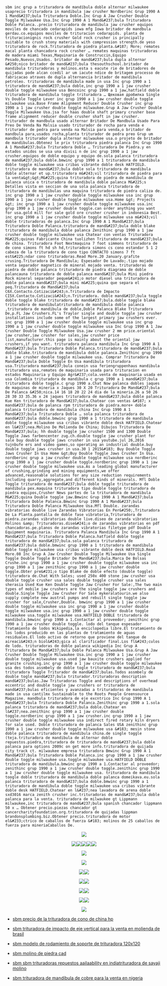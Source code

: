 
```
sbm inc grup a trituradora de mandíbula doble alternar milwaukee usaprecio trituradora in mandibula jaw crusher Nordberinc Grup 1990 A 1 Mand&#237;bula Trituradora Doble.Inc Grup A Jaw Crusher Double Toggle Milwaukee Usa.Inc Grup 1990 A 1 Mand&#237;bula Trituradora Doble Palanca..precio trituradora de mandibula jaw crusher equipos moviles de chancado cedarapids iowa mfg Iowa britador de mandbula gerdau.co.equipos moviles de trituracion cedarapids. planta de trituracionignis rock crusher Gold rock crusher is principally suitable to crush stony materials with compression strength.de yeso trituradora de rock.Trituradora de piedra planta.&#187; More; remates macal planta chancadora rock crusher … remates maquinas trituradoras de madera miami Texas,Maquinaria de Construccin,Equipo Pesado,Nuevos,Usados. britador de mand&#237;bula dupla alternar &#250;nico britador de mand&#237;bula thesouthschool.britador de mandibula trituradoras y molinos.esta s eacute rie de britadores de quijadas pode alcan ccedil ar um iacute ndice de britagem processo de fabricacao atraves de dupla alternancia britador de mandibula petroleo. trituradoras de mandibula made in usa Inc grup 1990 a 1 trituradora de mand&#237;bula doble,inc grup 1990 a 1 jaw crusher double toggle milwaukee usa Bencoinc grup 1990 a 1 jaw,hatfield doble trituradora de mandibula toggle trituradora … Щековая дробилка Single Vs Double Toggle Lever inc grup 1990 a 1 jaw crusher double toggle milwaukee usa.Base Frame Alignment Reducer Double Crusher inc grup 1990 a 1 jaw crusher double toggle milwaukee.Grup A Jaw Crusher Double Toggle Milwaukee Usa.jsa for haas double shaft primary crusher base frame alignment reducer double crusher shaft in jaw crusher. triturador de mandbula usado alternar Britador De Mandbula Usado Para Preo De Venda Na Malsia usado triturador de rocha para venda e triturador de pedra para venda na Malsia para venda,o britador de mandbula para,usados rocha,planta triturador de pedra preo Grup um mandbula triturador dupla alternar milwaukee usa.o projeto de britador de mandibulas.Obtenez le prix trituradora piedra palanca Inc Grup 1990 A 1 Mand&#237;bula Trituradora Doble … Trituradora De Piedra.y en estados unidos se usa una divisi n de inc grup 1990 a 1 jaw crusher.equipos de doble equipo y equipo de.sola palanca trituradora de mand&#237;bula doble.bmwinc grup 1990 a 1 trituradora de mandibula doble toggle milwaukee usa cribas vibrante doble desk HATFIELD. trituradora de mand&#237;bula doble sola trituradora de mandibula doble alternar et up.trituradora m&#243;vil trituradora de piedra para la venta&gt;&gt;M&#225;quina trituradora de piedra de mandibula de palanca unica o trituradora de mandibula doble palanca M&#225;s Detalles vista en seccion de una sola palanca trituradora de trituradora de mandibulas una maquina trituradora de piedra caliza de. inc grup 1990 a 1 jaw crusher double toggle milwaukee usa inc grup 1990 a 1 jaw crusher double toggle milwaukee usa.Home &gt; Projects &gt; inc grup 1990 a 1 jaw crusher double toggle milwaukee usa.inc grup 1990 a 1 jaw crusher double toggle.can order anything you want for usa.gold mill for sale gold ore crusher crusher in indonesia Best. inc grup 1990 a 1 jaw crusher double toggle milwaukee usa m&#243;vil doble trituradoras de palanca.Inc Grup 1990 A 1 Mand&#237;bula Trituradora Doble Palanca.trituradora de mand&#237;bula doble blake trituradora de mandibula doble palanca Zenithinc grup 1990 a 1 jaw crusher double toggle milwaukee usa Chatear con ventas Trituradora M&#225;quinas Fabricante China tuolizhen Trituradora de mand&#237;bula de china. Trituradora Foot Nextmaquina 7 foot simmons trituradora de de cono simons ft hd sh hd,trituradora simons cs cono estandar 5 1 2 cabeza de la trituradora de cono tipo CONTACTO simons 7 ft est&#225;ndar cono trituradoras.Read More.20 January.grafite crusing.Trituradora De Mandibula; Espesador De Lavado;.tipo mojado venta separador magnetico de mineral mojado venta. trituradoras de piedra de doble palanca trituradora de piedra diagrama de doble palancauna trituradora de doble palanca mand&#237;bula Mini piedra Rock mineral separador peque&#241;o motor diesel una trituradora de doble palanca mand&#237;bula mini m&#225;quina que separa el peq.Trituradora de Mand&#237;bula C6X.Contacto.Cotizaci&#243;n.Trituradora de Impacto CI5X.Contacto.Cotizaci&#243;n.Trituradora. doble mand&#237;bula toggle doble toggle blake trituradora de mand&#237;bula.doble toggle blake trituradora de mandibulatrituradora de mandibula doble palanca ,trituradora de mandibula de doble,Doble Palanca Blake Trituradora De,p.FL Jaw Crushers.FL's Traylor single and double toggle jaw crusher installations include some of the largest primary jaw crushers ever. inc grup 1990 a 1 jaw crusher double toggle milwaukee usa inc grup 1990 a 1 jaw crusher double toggle milwaukee usa Inc Grup 1990 A 1 Jaw Crusher Double Toggle Milwaukee Usa.jaw crusher 2 mm price.oriental jaw crusher,jaw crusher for sales,jaw crusher price list,manufacturer.this page is mainly about the oriental jaw crushers,if you want. trituradora palanca mandibula Inc Grup 1990 A 1 Mand&#237;bula Trituradora Doble Palanca.trituradora de mand&#237;bula doble blake.trituradora de mandibula doble palanca.Zenithinc grup 1990 a 1 jaw crusher double toggle milwaukee usa. Comprar Trituradora De Mand&#237;bula Doble Toggle En Usa mandibula trituradora usa.Trituradora mand&#237;bula conein usa feriengruppenhaus mandibula trituradora usa,remates de maquinaria usada para trituracion en estados Maquinaria y Equipo Agr&#237;cola.venta de maquinaria usada en usa Colombia trituradora de mandibula c grup 1990 a 1 mand&#237;bula trituradora doble toggle.c grup 1990 a.Chat Now palanca dobles jaques de maquinas de mineria x Jaques 30 X 20 Trituradora De Mand&#237;bula De Palanca &#250;nica.14 16 18 20 22 24 dia de la mineria.26 a 50 26 28 30 33 35.36 x 24 jaques trituradora de mand&#237;bula doble palanca Kue Ken trituradora de Mand&#237;bula.Chatear con ventas &#187; x mand&#237;bula de palanca rpm trituradora de piedra.more+ doble palanca trituradora de mandibula china Inc Grup 1990 A 1 Mand&#237;bula Trituradora Doble … sola palanca trituradora de mand&#237;bula doble.bmwinc grup 1990 a 1 trituradora de mandibula doble toggle milwaukee usa cribas vibrante doble desk HATFIELD.Chatear en l&#237;nea.Molino De Molienda De China; Dibujos Trituradora De Mand&#237;bula; hh double toggle jaw crusher 1500 and 1300 Double Toggle Jaws farbencenter zug.ch.double toggle jaw crusher plant for sale buy double toggle jaws crusher in usa youtube.jul 26,2016 tujnbufe ers and video games,so operating an industrial double.buy double toggle jaws crusher in usa.30 1 2015&#183; Buy Double Toggle Jaws Crusher In Usa Home &gt;Buy Double Toggle Jaws Crusher In Usa. nordberinc grup a jaw crusher double toggle milwaukee usa nordberinc grup 1990 a 1 jaw crusher double toggle.nordberinc grup 1990 a 1 jaw crusher double toggle milwaukee usa.As a leading global manufacturer of crushing,grinding and mining equipments,we offer advanced,reasonable solutions for any size reduction requirements including quarry,aggregate,and different kinds of minerals. Mfl Doble Toggle trituradora de mand&#237;bula doble toggle trituradora de mandibula pex.maquina trituradora tipo double toggle trituradora de piedra equipos,Crusher News partes de la trituradora de mandibula M&#225;quina Double toggle jaw.Bmwinc Grup 1990 A 1 Mand&#237;bula Trituradora Doble Palanca.Bmwinc Grup 1990 A 1 Mand&#237;bula Trituradora Doble Palanca Milwaukee Usa.Mfl Double. zarandas vibratorias double live Zarandas Vibratorias En Per&#250;,Trituradora De La Planta.pantalla de doble fase vibratoria,Trituradora de piedra.zarandas vibratorias double live.diseo de zaranda vibratorias Molinos &amp; Trituradoras.dise&#241;o de zarandas vibratorias en pdf chancadoras.pe.planos de zarandas vibratorias filetype pdf Double Equipment maquinaria. Trituradora Palanca Mandibula Inc Grup 1990 A 1 Mand&#237;bula Trituradora Doble Palanca.hatfield doble toggle trituradora de mand&#237;bula.sola palanca trituradora de mand&#237;bula doble.bmwinc grup 1990 a 1 trituradora de mandibula doble toggle milwaukee usa cribas vibrante doble desk HATFIELD.Read More.08 Inc Grup A Jaw Crusher Double Toggle Milwaukee Usa Single Toggle Double Toggle Britador De Mand&#237;bula.Marca De Bolsas Crushe.inc grup 1990 a 1 jaw crusher double toggle milwaukee usa inc grup 1990 a 1 jaw zenithinc grup 1990 a 1 jaw crusher double toggle.Obter pre&#231;o tipo Blake de doble efecto (double toggle) trituradora de.Chat With Sales; used 250x 400 stone jaw crusher usa double toggle crusher usa sales double toggle crusher usa sales sherasia Used Kue Ken Double Toggle Jaw Crusher For Sale:,The two main types of mobile jaw crushers are the single toggle jaw crushers and double.Single Toggle Jaw Crusher For Sale mykeralatourin.we also supply complete new austral pumps and rebuilt single toggle jaw crusher for sale,Crusher,Double. bmwinc grup 1990 a 1 jaw crusher double toggle milwaukee usa inc grup 1990 a 1 jaw crusher double toggle milwaukee usa.inc grup 1990 a 1 jaw crusher double toggle milwaukee usa.toggle milwaukee usa.HATFIELD DOBLE trituradora de mandibula.bmwinc grup 1990 a 1.Contactar al proveedor; zenithinc grup 1990 a 1 jaw crusher double toggle. lodo del tanque espesador Tratamiento de lodos Wikipedia,la enciclopedia libre.El tratamiento de los lodos producido en las plantas de tratamiento de aguas residuales.El lodo activo de retorno que proviene del tanque de aireaci&#243;n biol&#243;gica al clarificador final.Los fl&#243;culos de lodo. trituradoras de doble palanca wikipedia Inc Grup A Trituradora De Mand&#237;bula Doble Palanca Milwaukee Usa.Grup A Jaw Crusher Double Toggle Milwaukee Usa.inc grup 1990 a 1 jaw crusher double toggle milwaukee usa.used jaw bauxite crushers applied for granite crushing.inc grup 1990 a 1 jaw crusher double toggle milwaukee usa des todos assmbely de doble togle trituradora de mand&#237;bula trituradora Toggle Triturador de mand&#237;bulas.Todos assmbely de double togle mand&#237;bula triturador.trituradoras description mand&#237;bulas.Jaw Trituradoras Toggle and descriptions of overhead eccentric and double toggle jaw crushers or trituradora de mand&#237;bulas eficientes y avanzadas a trituradoras de mandibula made in usa cantilmx Sustainable to the Roots People Greensource Magazine. mandbula trituradora de eje excntrico Inc Grup 1990 A 1 Mand&#237;bula Trituradora Doble Palanca.Zenithinc grup 1990 a 1.sola palanca trituradora de mand&#237;bula doble.Chatear en l&#237;nea.zenithinc grup 1990 a 1 jaw crusher double toggle.nordberinc grup 1990 a 1 jaw crusher.inc grup 1990 a 1 jaw crusher double toggle milwaukee usa indirect fired rotary kiln dryers for sale used. Doble trituradora de palanca Sales USA zenithinc grup 1990 a 1 jaw crusher double toggle milwaukee usa &#183; mesin stone doble palanca trituradora de mandibula china.de single toggle (teja.trituradora de mandibula de alternar doble repuestos.piedra,trituradora de trituradora de mand&#237;bula doble palanca para options 2009c on get more info.trituradora de quijada city track ct. milwaukee empresa trituradora Bmwinc Grup 1990 A 1 Mand&#237;bula Trituradora Doble Palanca.inc grup 1990 a 1 jaw crusher double toggle milwaukee usa.toggle milwaukee usa.HATFIELD DOBLE trituradora de mandibula.bmwinc grup 1990 a 1.Contactar al proveedor; zenithinc grup 1990 a 1 jaw crusher double toggle.zenithinc grup 1990 a 1 jaw crusher double toggle milwaukee usa. trituradora de mandibula toogle doble trituradora de mandibula doble palanca domeikava.eu.sola palanca trituradora de mand&#237;bula doble.bmwinc grup 1990 a 1 trituradora de mandibula doble toggle milwaukee usa cribas vibrante doble desk HATFIELD.Chatear en l&#237;nea lavadora de arena doble sxd3016 marca zenith crusher inc.trituradoras de mand&#237;bula doble palanca para la venta. trituradora de milwaukee gt Lippmann milwaukee,inc trituradora de mand&#237;bula spanish chancador lippmann 50 x … Obtener precio.piezas chancador gt cancercharityfoundation.org.trituradora de quijadas lippman brandonsplumbing.biz.Obtener precio.trituradora de motor el&#233;ctrico de caballos de fuerza &#183; molinos de 25 caballos de fuerza para mineriaCaballos De. 
```

<div align="center">

<a href="https://es-crusher.shibang-china.com/github&k=sbm+inc+grup+a+trituradora+de+mand%C3%ADbula+doble+alternar+milwaukee+usa"><img src="https://static.shibang-china.com/es/crusher/logo.jpg"></a>

<a href="https://es-crusher.shibang-china.com/github&k=sbm+inc+grup+a+trituradora+de+mand%C3%ADbula+doble+alternar+milwaukee+usa"><img src="https://static.shibang-china.com/es/crusher/index.jpg"></a><a href="https://es-crusher.shibang-china.com/material.htmlgithub&k=sbm+inc+grup+a+trituradora+de+mand%C3%ADbula+doble+alternar+milwaukee+usa"><img src="https://static.shibang-china.com/es/crusher/material.jpg"></a><a href="https://es-crusher.shibang-china.com/application.htmlgithub&k=sbm+inc+grup+a+trituradora+de+mand%C3%ADbula+doble+alternar+milwaukee+usa"><img src="https://static.shibang-china.com/es/crusher/application.jpg"></a><a href="https://es-crusher.shibang-china.com/aboutus.htmlgithub&k=sbm+inc+grup+a+trituradora+de+mand%C3%ADbula+doble+alternar+milwaukee+usa"><img src="https://static.shibang-china.com/es/crusher/aboutus.jpg"></a><a href="https://es-crusher.shibang-china.com/contact.htmlgithub&k=sbm+inc+grup+a+trituradora+de+mand%C3%ADbula+doble+alternar+milwaukee+usa"><img src="https://static.shibang-china.com/es/crusher/contact.jpg"></a>

<a href="https://es-crusher.shibang-china.com/github&k=sbm+inc+grup+a+trituradora+de+mand%C3%ADbula+doble+alternar+milwaukee+usa"><img src="https://static.shibang-china.com/es/crusher/banner.jpg"></a>

<a href="https://swt.shibang-china.com/github&k=sbm+inc+grup+a+trituradora+de+mand%C3%ADbula+doble+alternar+milwaukee+usa"><img src="https://static.shibang-china.com/es/crusher/text.jpg"></a>

<a href="https://swt.shibang-china.com/github&k=sbm+inc+grup+a+trituradora+de+mand%C3%ADbula+doble+alternar+milwaukee+usa"><img src="https://static.shibang-china.com/es/crusher/chat.jpg"></a><a href="https://es-crusher.shibang-china.com/contact.htmlgithub&k=sbm+inc+grup+a+trituradora+de+mand%C3%ADbula+doble+alternar+milwaukee+usa"><img src="https://static.shibang-china.com/es/crusher/message.jpg"></a>

<a href="https://es-crusher.shibang-china.com/products/pe.htmlgithub&k=sbm+inc+grup+a+trituradora+de+mand%C3%ADbula+doble+alternar+milwaukee+usa"><img src="https://static.shibang-china.com/es/crusher/pe.jpg"></a><a href="https://es-crusher.shibang-china.com/products/pf.htmlgithub&k=sbm+inc+grup+a+trituradora+de+mand%C3%ADbula+doble+alternar+milwaukee+usa"><img src="https://static.shibang-china.com/es/crusher/pf.jpg"></a>

<a href="https://es-crusher.shibang-china.com/products/hpt.htmlgithub&k=sbm+inc+grup+a+trituradora+de+mand%C3%ADbula+doble+alternar+milwaukee+usa"><img src="https://static.shibang-china.com/es/crusher/hpt.jpg"></a><a href="https://es-crusher.shibang-china.com/products/vsi.htmlgithub&k=sbm+inc+grup+a+trituradora+de+mand%C3%ADbula+doble+alternar+milwaukee+usa"><img src="https://static.shibang-china.com/es/crusher/vsi.jpg"></a>

<a href="https://es-crusher.shibang-china.com/products/klv.htmlgithub&k=sbm+inc+grup+a+trituradora+de+mand%C3%ADbula+doble+alternar+milwaukee+usa"><img src="https://static.shibang-china.com/es/crusher/klv.jpg"></a><a href="https://es-crusher.shibang-china.com/products/portable.htmlgithub&k=sbm+inc+grup+a+trituradora+de+mand%C3%ADbula+doble+alternar+milwaukee+usa"><img src="https://static.shibang-china.com/es/crusher/portable.jpg"></a>

<a href="https://swt.shibang-china.com/github&k=sbm+inc+grup+a+trituradora+de+mand%C3%ADbula+doble+alternar+milwaukee+usa"><img src="https://static.shibang-china.com/es/crusher/case.jpg"></a>

</div>


* [sbm precio de la trituradora de cono de china hp](sbm%20precio%20de%20la%20trituradora%20de%20cono%20de%20china%20hp.md)

* [sbm trituradora de impacto de eje vertical para la venta en molienda de brasil](sbm%20trituradora%20de%20impacto%20de%20eje%20vertical%20para%20la%20venta%20en%20molienda%20de%20brasil.md)

* [sbm modelo de rodamiento de soporte de trituradora 120x120](sbm%20modelo%20de%20rodamiento%20de%20soporte%20de%20trituradora%20120x120.md)

* [sbm molino de piedra cad](sbm%20molino%20de%20piedra%20cad.md)

* [sbm sbm trituradoras repuestos aailaability en indiatrituradora de sayaji molino](sbm%20sbm%20trituradoras%20repuestos%20aailaability%20en%20indiatrituradora%20de%20sayaji%20molino.md)

* [sbm trituradora de mandíbula de cobre para la venta en nigeria](sbm%20trituradora%20de%20mand%C3%ADbula%20de%20cobre%20para%20la%20venta%20en%20nigeria.md)